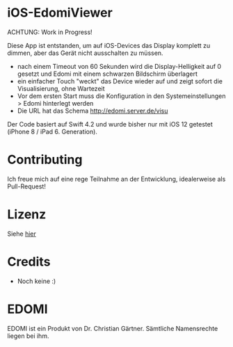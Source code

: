 iOS-EdomiViewer
===
ACHTUNG: Work in Progress!

Diese App ist entstanden, um auf iOS-Devices das Display komplett zu dimmen, aber das Gerät nicht ausschalten zu müssen.
* nach einem Timeout von 60 Sekunden wird die Display-Helligkeit auf 0 gesetzt und Edomi mit einem schwarzen Bildschirm überlagert
* ein einfacher Touch "weckt" das Device wieder auf und zeigt sofort die Visualisierung, ohne Wartezeit
* Vor dem ersten Start muss die Konfiguration in den Systemeinstellungen > Edomi hinterlegt werden
* Die URL hat das Schema http://edomi.server.de/visu

Der Code basiert auf Swift 4.2 und wurde bisher nur mit iOS 12 getestet (iPhone 8 / iPad 6. Generation).


Contributing
===
Ich freue mich auf eine rege Teilnahme an der Entwicklung, idealerweise als Pull-Request!


Lizenz
===
Siehe [hier](LICENSE.md)


Credits
===
* Noch keine :)


EDOMI
===
EDOMI ist ein Produkt von Dr. Christian Gärtner. Sämtliche Namensrechte liegen bei ihm.
